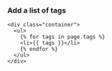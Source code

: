 ### Add a list of tags
```
<div class="container">
  <ul>
    {% for tags in page.tags %}
    <li>{{ tags }}</li>
    {% endfor %}
  </ul>
</div>
```
